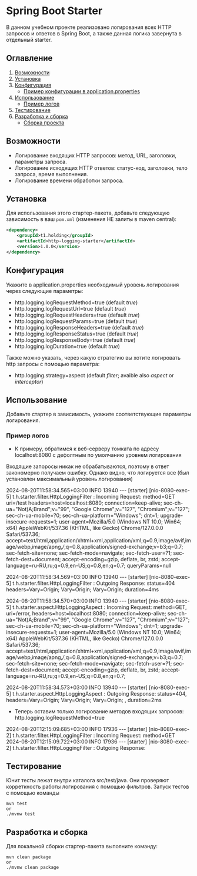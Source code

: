  # Spring Boot Starter

В данном учебном проекте реализовано логирования всех HTTP запросов и ответов в Spring Boot, а также данная логика завернута в отдельный starter.

## Оглавление

1. [Возможности](#возможности)
2. [Установка](#установка)
3. [Конфигурация](#конфигурация)
   - [Пример конфигурации в application.properties](#пример-конфигурации-в-applicationproperties)
4. [Использование](#использование)
   - [Пример логов](#пример-логов)
5. [Тестирование](#тестирование)
6. [Разработка и сборка](#разработка-и-сборка)
   - [Сборка проекта](#сборка-проекта)

## Возможности

- Логирование входящих HTTP запросов: метод, URL, заголовки, параметры запроса.
- Логирование исходящих HTTP ответов: статус-код, заголовки, тело запроса, время выполнения.
- Логирование времени обработки запроса.

## Установка

Для использования этого стартер-пакета, добавьте следующую зависимость в ваш `pom.xml` (изменения НЕ залиты в maven central):

```xml
<dependency>
    <groupId>t1.holding</groupId>
    <artifactId>http-logging-starter</artifactId>
    <version>1.0.0</version>
</dependency>
```

## Конфигурация

Укажите в application.properties необходимый уровень логирования через следующие параметры:
- http.logging.logRequestMethod=true (default *true*)
- http.logging.logRequestUrl=true (default *true*)
- http.logging.logRequestHeaders=true (default *true*)
- http.logging.logRequestParams=true (default *true*)
- http.logging.logResponseHeaders=true (default *true*) 
- http.logging.logResponseStatus=true (default *true*)
- http.logging.logResponseBody=true (default *true*)
- http.logging.logDuration=true (default *true*)
  
Также можно указать, через какую стратегию вы хотите логировать http запросы с помощью параметра:
- http.logging.strategy=aspect   (default *filter*; avaible also *aspect* or *interceptor*)
  
## Использование

Добавьте стартер в зависимость, укажите соответствующие параметры логирования.

### Пример логов
- К примеру, обратимся к веб-серверу томката по адресу localhost:8080 с дефолтным по умолчанию уровнем логирования

Входящие запоросы никак не обрабатываются, поэтому в ответ закономерно получаем ошибку. Однако видно, что логируется все (был установлен максимальный уровень логирования)

2024-08-20T11:58:34.565+03:00  INFO 13940 --- [starter] [nio-8080-exec-5] t.h.starter.filter.HttpLoggingFilter     : Incoming Request: method=GET uri=/test headers=host=localhost:8080; connection=keep-alive; sec-ch-ua="Not)A;Brand";v="99", "Google Chrome";v="127", "Chromium";v="127"; sec-ch-ua-mobile=?0; sec-ch-ua-platform="Windows"; dnt=1; upgrade-insecure-requests=1; user-agent=Mozilla/5.0 (Windows NT 10.0; Win64; x64) AppleWebKit/537.36 (KHTML, like Gecko) Chrome/127.0.0.0 Safari/537.36; accept=text/html,application/xhtml+xml,application/xml;q=0.9,image/avif,image/webp,image/apng,*/*;q=0.8,application/signed-exchange;v=b3;q=0.7; sec-fetch-site=none; sec-fetch-mode=navigate; sec-fetch-user=?1; sec-fetch-dest=document; accept-encoding=gzip, deflate, br, zstd; accept-language=ru-RU,ru;q=0.9,en-US;q=0.8,en;q=0.7;  queryParams=null

2024-08-20T11:58:34.569+03:00  INFO 13940 --- [starter] [nio-8080-exec-5] t.h.starter.filter.HttpLoggingFilter     : Outgoing Response: status=404 headers=Vary=Origin; Vary=Origin; Vary=Origin;  duration=4ms

2024-08-20T11:58:34.570+03:00  INFO 13940 --- [starter] [nio-8080-exec-5] t.h.starter.aspect.HttpLoggingAspect     : Incoming Request: method=GET, uri=/error, headers=host=localhost:8080; connection=keep-alive; sec-ch-ua="Not)A;Brand";v="99", "Google Chrome";v="127", "Chromium";v="127"; sec-ch-ua-mobile=?0; sec-ch-ua-platform="Windows"; dnt=1; upgrade-insecure-requests=1; user-agent=Mozilla/5.0 (Windows NT 10.0; Win64; x64) AppleWebKit/537.36 (KHTML, like Gecko) Chrome/127.0.0.0 Safari/537.36; accept=text/html,application/xhtml+xml,application/xml;q=0.9,image/avif,image/webp,image/apng,*/*;q=0.8,application/signed-exchange;v=b3;q=0.7; sec-fetch-site=none; sec-fetch-mode=navigate; sec-fetch-user=?1; sec-fetch-dest=document; accept-encoding=gzip, deflate, br, zstd; accept-language=ru-RU,ru;q=0.9,en-US;q=0.8,en;q=0.7; 

2024-08-20T11:58:34.573+03:00  INFO 13940 --- [starter] [nio-8080-exec-5] t.h.starter.aspect.HttpLoggingAspect     : Outgoing Response: status=404, headers=Vary=Origin; Vary=Origin; Vary=Origin; , duration=2ms


- Теперь оставим только логирование методов входящих запросов: http.logging.logRequestMethod=true

2024-08-20T12:15:09.685+03:00  INFO 17936 --- [starter] [nio-8080-exec-2] t.h.starter.filter.HttpLoggingFilter     : Incoming Request: method=GET
2024-08-20T12:15:09.722+03:00  INFO 17936 --- [starter] [nio-8080-exec-2] t.h.starter.filter.HttpLoggingFilter     : Outgoing Response:


## Тестирование
Юнит тесты лежат внутри каталога src/test/java. Они проверяют корреткность работы логирования с помощью фильтров.
Запуск тестов с помощью команды
```
mvn test
or
./mvnw test
```

## Разработка и сборка
Для локальной сборки стартер-пакета выполните команду:
```
mvn clean package
or
./mvnw clean package
```


